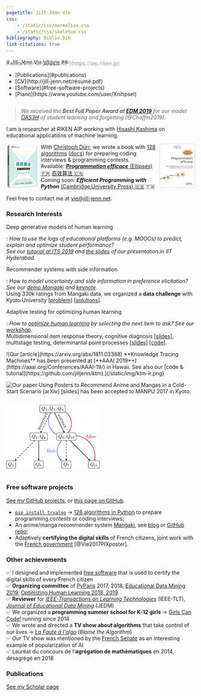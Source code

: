 ```yaml
---
pagetitle: Jill-Jênn Vie
css:
    - /static/css/normalize.css
    - /static/css/skeleton.css
bibliography: biblio.bib
link-citations: true
---
```

<div class="container">
<div style="display: flex; flex-flow: row wrap;">
<div>
# Jill-Jênn Vie <a class="twitter-follow-button" href="https://twitter.com/jjvie" data-show-count="false">\@jjvie</a>
## <span style="color: #999; margin-top: -1em; display: block">Researcher at [RIKEN AIP](https://aip.riken.jp)</span>
</div>
<nav><ul>
<li>[Publications](#publications)</li>
<li>[CV](http://jill-jenn.net/résumé.pdf)</li>
<li>[Software](#free-software-projects)</li>
<li>[Piano](https://www.youtube.com/user/Xnihpsel)</li>
</ul></nav>
</div>
<script async src="https://platform.twitter.com/widgets.js" charset="utf-8"></script>

> *We received the **Best Full Paper Award at [EDM 2019](http://educationaldatamining.org/edm2019/)** for our model [DAS3H](https://arxiv.org/abs/1905.06873) of student learning and forgetting [@Choffin2019].*

I am a researcher at RIKEN AIP working with [Hisashi Kashima](https://hkashima.github.io/index_e.html) on educational applications of machine learning.

[<img src="/static/img/tryalgo.png" style="border: 1px solid #ddd" height="116" align="right" />](http://tryalgo.org/book/)

[<img src="/static/img/tryalgo-cn.jpg" style="border: 0px solid #ddd; margin-right: 0.5em" height="120" align="left" />](https://book.douban.com/subject/30210075/)

With [Christoph Dürr](http://www-desir.lip6.fr/~durrc/), we wrote a book with [128 algorithms](http://tryalgo.org/code/) ([docs](/tryalgo/)) for preparing coding interviews & programming contests.  
Available: [***Programmation efficace*** (Ellipses) 🇫🇷](http://tryalgo.org/book/) [高效算法 🇨🇳](https://book.douban.com/subject/30210075/)  
Coming soon: ***Efficient Programming with Python*** [(Cambridge University Press) 🇬🇧](https://www.cambridge.org) 🇹🇼

Feel free to contact me at [vie@jill-jenn.net](mailto:vie@jill-jenn.net).


### Research Interests

Deep generative models of human learning

:   *How to use the logs of educational platforms (e.g. MOOCs) to predict, explain and optimize student performance?  
See our [tutorial at ITS 2019](https://github.com/jilljenn/ktm) and [the slides](http://jiji.cat/bigdata/iith-jjv.pdf) of our presentation in IIT Hyderabad.*

Recommender systems with side information

:   *How to model uncertainty and side information in preference elicitation? See our [demo Mangaki](https://mangaki.fr) and [keynote](http://research.mangaki.fr/2018/07/15/ai-for-manga-and-anime/)*.  
Using 330k ratings from Mangaki data, we organized a **data challenge** with Kyoto University [[problem]](http://research.mangaki.fr/2017/07/18/mangaki-data-challenge-en/) [[solutions]](http://research.mangaki.fr/2017/10/08/mangaki-data-challenge-winners-en/).

Adaptive testing for optimizing human learning

:   *How to [optimize human learning](https://humanlearn.io) by selecting the next item to ask? See our [workshop](https://humanlearn.io).*  
Multidimensional item response theory, cognitive diagnosis [[slides]](http://jill-jenn.net/_static/slides/genma-bsi.pdf), multistage testing, determinantal point processes [[slides]](http://jill-jenn.net/_static/slides/iacat2017.pdf) [[code]](https://github.com/jilljenn/qna).

<div style="display: flex; flex-flow: row wrap;">
![Our [article](https://arxiv.org/abs/1811.03388) **Knowledge Tracing Machines** has been presented at [**AAAI 2019**](https://aaai.org/Conferences/AAAI-19/) in Hawaii. See also our [code & tutorial](https://github.com/jilljenn/ktm).](/static/img/ktm-lr.png)

![Our [paper](https://arxiv.org/abs/1709.01584) **Using Posters to Recommend Anime and Mangas in a Cold-Start Scenario** [[arXiv]](https://arxiv.org/abs/1709.01584) [[slides]](http://jill-jenn.net/slides/manpu2017.pdf) has been accepted to [**MANPU 2017**](http://manpu2017.imlab.jp) in Kyoto.](/static/img/balse.png)

![Our [article](https://rdcu.be/G30H) **Automated Test Assembly for Handling Learner Cold-Start in Large-Scale Assessments** has been accepted in the journal [**IJAIED 2018**](https://rdcu.be/G30H).](/static/img/adaptive.png)
</div>


### Free software projects

[See my GitHub projects](https://github.com/jilljenn/), or [this page on GitHub](https://github.com/jilljenn/jilljenn.github.io/blob/master/index.md).

- [`pip install tryalgo`](https://github.com/jilljenn/tryalgo/) → [128 algorithms in Python](https://github.com/jilljenn/tryalgo) to prepare programming contests or coding interviews;
- An anime/manga recommender system [Mangaki](https://mangaki.fr/about/en), see [blog](http://research.mangaki.fr) or [GitHub repo](https://github.com/mangaki/mangaki);
- Adaptively **certifying the digital skills** of French citizens, joint work with the [French government](https://en.wikipedia.org/wiki/Ministry_of_National_Education_(France)) [@Vie2017PIXposter].


### Other achievements

✅ I designed and implemented [free software](https://github.com/1024pix/pix) that is used to certify the digital skills of every French citizen  
✅ **Organizing committee** of [PyParis](http://pyparis.org) 2017, 2018, [Educational Data Mining 2019](http://educationaldatamining.org/edm2019/), [Optimizing Human Learning 2018, 2019](https://humanlearn.io).  
✅ **Reviewer** for [*IEEE-Transactions on Learning Technologies*](https://ieeexplore.ieee.org/xpl/RecentIssue.jsp?punumber=4620076) (IEEE-TLT), [*Journal of Educational Data Mining*](https://jedm.educationaldatamining.org) (JEDM)  
✅ We organized a **programming summer school for K-12 girls** → [Girls Can Code!](https://gcc.prologin.org) running since 2014  
✅ We wrote and directed a **TV show about algorithms** that take control of our lives → [*La Faute à l'algo*](http://fautealgo.fr) (*Blame the Algorithm*)  
✅ Our TV show was mentioned by the [French Senate](http://www.senat.fr/rap/r16-464-1/r16-464-118.html#toc334) as an interesting example of popularization of AI  
✅ Lauréat du concours de l'**agrégation de mathématiques** en 2014, désagrégé en 2018


### Publications

[See my Scholar page](https://scholar.google.com/citations?hl=en&user=7oCGHIMAAAAJ)
